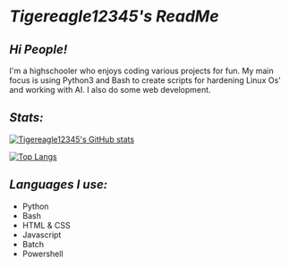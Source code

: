 
# ***Tigereagle12345's ReadMe***

## ***Hi People!***
                                                                  
I'm a highschooler who enjoys coding various projects for fun. My main focus is using Python3 and Bash to create scripts for hardening Linux Os' and working with AI. I also do some web development.

## ***Stats:***

[![Tigereagle12345's GitHub stats](https://github-readme-stats.vercel.app/api?username=tigereagle12345&show_icons=true&theme=tokyonight&count_private=true)](https://github.com/anuraghazra/github-readme-stats)

[![Top Langs](https://github-readme-stats.vercel.app/api/top-langs/?username=tigereagle12345&show_icons=true&theme=tokyonight&layout=compact&count_private=true)](https://github.com/anuraghazra/github-readme-stats)

## ***Languages I use:***
- Python
- Bash
- HTML & CSS
- Javascript
- Batch
- Powershell
